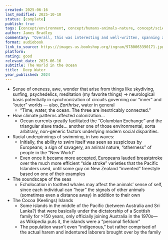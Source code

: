 ```yaml
---
created: 2025-06-16
last_modified: 2025-10-10
status: [complete]
publish: true
tags: [concept/environment, concept/humans-animals-nature, concept/science/marine-biology, media/nonfiction/journalism, type/notes]
author: James Bradley
commentary: "Overall, this was interesting and well-written, spanning a huge range of topics and time-spans with a compelling mix of personal and scientific storytelling. However, I did have trouble staying focused— not sure if it’s because I’ve read a decent amount about many of the topics Bradley covers (whales & dolphins, fish behavior and sensory systems, coral bleaching and research, plastic pollution, the shipping and seafood industries, climate change in general?), but there were only rarely truly captivating or exciting sections (most of which I noted above). Still, I’ll keep this one bookmarked as a solid overview of ocean-related environmental and social issues. Also: Australian narrator, highly enjoyable!"
format: audiobook
link_to_source: https://images-us.bookshop.org/ingram/9780063390171.jpg?v=86966037c407fb2ee154ab490c4ec717
platform: 
rating: good
relevant_date: 2025-06-16
subtitle: The World in the Ocean
title:  Deep Water
year_published: 2024
---
```

- Sense of oneness, awe, wonder that arise from things like skydiving, surfing, psychedelics, meditation (my favorite things) → neurological basis potentially in synchronization of circuits governing our “inner” and “outer” worlds — also, *Earthrise*, water in general
	- “Time, water, the ocean. The three are inextricably connected.”
- How climate patterns affected colonization…
	- Ocean currents greatly facilitated the “Columbian Exchange” and the triangular slave trade… another one of those environmental, sorta arbitrary, non-generic factors underlying modern social disparities.
- Racial underpinnings of swimming, in two waves:
	- Initially, the ability to swim itself was seen as suspicious by Europeans; a sign of savagery, an animal nature, “otherness” of people in the “New World”
	- Even once it became more accepted, Europeans lauded breaststroke over the much more efficient “side stroke” varieties that the Pacific Islanders used, until some guy on New Zealand “invented” freestyle based on one of their examples
- The soundscape of the seas
	- Echolocation in toothed whales may affect the animals’ sense of self, since each individual can “hear” the signals of other animals (sometimes even a distance away) in addition to their own
- The Cocoa (Keelings) Islands
	- Some islands in the middle of the Pacific (between Australia and Sri Lanka?) that were basically under the dictatorship of a Scottish family for >150 years, only officially joining Australia in the 1970s— as Wikipedia puts it, the islands were a “personal fiefdom”
	- The population wasn’t even “indigenous,” but rather comprised of the actual harem and indentured laborers brought over by the family